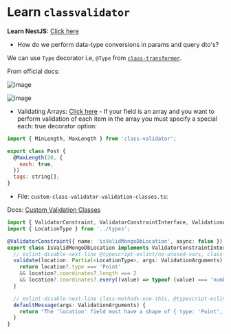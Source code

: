 # Learn `classvalidator`

**Learn NestJS:** [Click here](https://github.com/sahilrajput03/sahilrajput03/blob/master/learn-nestjs.md)

- How do we perform data-type conversions in params and query dto's?

We can use `Type` decorator i.e, `@Type` from [`class-transformer`](https://github.com/typestack/class-transformer#working-with-nested-objects).

From official docs: 

![image](https://user-images.githubusercontent.com/31458531/223854237-fc9dcb6f-762d-4723-b9b9-ac8b88bbaa1e.png)

![image](https://user-images.githubusercontent.com/31458531/223854014-42ba73dd-427d-496a-b311-c3acbdf8d4d9.png)


- Validating Arrays: [Click here](https://github.com/typestack/class-validator#validating-arrays) - If your field is an array and you want to perform validation of each item in the array you must specify a special each: true decorator option:

```js
import { MinLength, MaxLength } from 'class-validator';

export class Post {
  @MaxLength(20, {
    each: true,
  })
  tags: string[];
}
```


- File: `custom-class-validator-validation-classes.ts`:

Docs: [Custom Validation Classes](https://github.com/typestack/class-validator#custom-validation-classes)

```ts
import { ValidatorConstraint, ValidatorConstraintInterface, ValidationArguments } from 'class-validator';
import { LocationType } from '../types';

@ValidatorConstraint({ name: 'isValidMongoDbLocation', async: false })
export class IsValidMongoDbLocation implements ValidatorConstraintInterface {
  // eslint-disable-next-line @typescript-eslint/no-unused-vars, class-methods-use-this
  validate(location: Partial<LocationType>, args: ValidationArguments) {
    return location?.type === 'Point'
    && location?.coordinates?.length === 2
    && location?.coordinates?.every((value) => typeof (value) === 'number');
  }

  // eslint-disable-next-line class-methods-use-this, @typescript-eslint/no-unused-vars
  defaultMessage(args: ValidationArguments) {
    return "The 'location' field must have a shape of { type: 'Point', coordinates: [number, number] }";
  }
}
```
